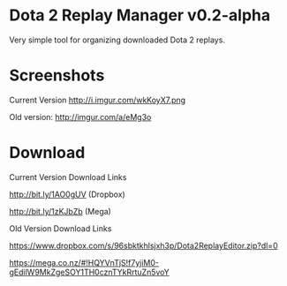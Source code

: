 # Dota 2 Replay Manager v0.2-alpha
Very simple tool for organizing downloaded Dota 2 replays.

# Screenshots
Current Version http://i.imgur.com/wkKoyX7.png

Old version: http://imgur.com/a/eMg3o

# Download
Current Version Download Links

http://bit.ly/1AO0gUV (Dropbox)

http://bit.ly/1zKJbZb (Mega)

Old Version Download Links

https://www.dropbox.com/s/96sbktkhlsjxh3p/Dota2ReplayEditor.zip?dl=0

https://mega.co.nz/#!HQYVnTjS!f7yjiM0-gEdilW9MkZgeSOY1TH0cznTYkRrtuZn5voY